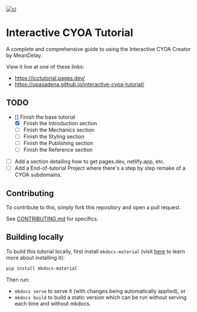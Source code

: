 [![ci]][ci_link]

# Interactive CYOA Tutorial
A complete and comprehensive guide to using the Interactive CYOA Creator by
MeanDelay.

View it live at one of these links:
* https://icctutorial.pages.dev/
* https://upasadena.github.io/interactive-cyoa-tutorial/

## TODO
- [] Finish the base tutorial
    - [x] Finish the Introduction section
    - [ ] Finish the Mechanics section
    - [ ] Finish the Styling section
    - [ ] Finish the Publishing section
    - [ ] Finish the Reference section
- [ ] Add a section detailing how to get pages.dev, netlify.app, etc.
- [ ] Add a End-of-tutorial Project where there's a step by step remake of a
CYOA
subdomains.

## Contributing
To contribute to this, simply fork this repository and open a pull request.

See [CONTRIBUTING.md](./CONTRIBUTING.md) for specifics.

## Building locally
To build this tutorial locally, first install `mkdocs-material` (visit
[here](https://squidfunk.github.io/mkdocs-material/getting-started/) to learn
more about installing it):

```sh
pip install mkdocs-material
```

Then run:
* `mkdocs serve` to serve it (with changes being automatically applied), or
* `mkdocs build` to build a static version which can be run without serving
each time and without mkdocs.

<!-- URLs -->
[ci]: https://github.com/upasadena/interactive-cyoa-tutorial/actions/workflows/ci.yml/badge.svg
[ci_link]: https://github.com/upasadena/interactive-cyoa-tutorial/actions/workflows/ci.yml